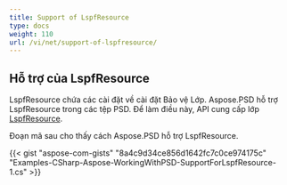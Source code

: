 ```yaml
---
title: Support of LspfResource
type: docs
weight: 110
url: /vi/net/support-of-lspfresource/
---
```


## **Hỗ trợ của LspfResource**
LspfResource chứa các cài đặt về cài đặt Bảo vệ Lớp. Aspose.PSD hỗ trợ LspfResource trong các tệp PSD. Để làm điều này, API cung cấp lớp [LspfResource](https://reference.aspose.com/net/psd/aspose.psd.fileformats.psd.layers.layerresources/lspfresource).

Đoạn mã sau cho thấy cách Aspose.PSD hỗ trợ LspfResource.

{{< gist "aspose-com-gists" "8a4c9d34ce856d1642fc7c0ce974175c" "Examples-CSharp-Aspose-WorkingWithPSD-SupportForLspfResource-1.cs" >}}
